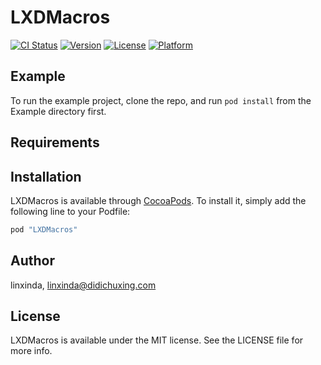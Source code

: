 # LXDMacros

[![CI Status](http://img.shields.io/travis/linxinda/LXDMacros.svg?style=flat)](https://travis-ci.org/linxinda/LXDMacros)
[![Version](https://img.shields.io/cocoapods/v/LXDMacros.svg?style=flat)](http://cocoapods.org/pods/LXDMacros)
[![License](https://img.shields.io/cocoapods/l/LXDMacros.svg?style=flat)](http://cocoapods.org/pods/LXDMacros)
[![Platform](https://img.shields.io/cocoapods/p/LXDMacros.svg?style=flat)](http://cocoapods.org/pods/LXDMacros)

## Example

To run the example project, clone the repo, and run `pod install` from the Example directory first.

## Requirements

## Installation

LXDMacros is available through [CocoaPods](http://cocoapods.org). To install
it, simply add the following line to your Podfile:

```ruby
pod "LXDMacros"
```

## Author

linxinda, linxinda@didichuxing.com

## License

LXDMacros is available under the MIT license. See the LICENSE file for more info.
